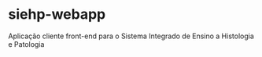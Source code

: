 # siehp-webapp
Aplicação cliente front-end para o Sistema Integrado de Ensino a Histologia e Patologia
